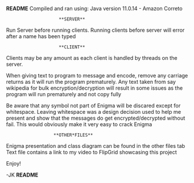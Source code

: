 **************************README**************************
Compiled and ran using: Java version 11.0.14 - Amazon Correto

                        **SERVER**
Run Server before running clients. Running clients before server will error after a name has been typed

                        **CLIENT**
Clients may be any amount as each client is handled by threads on the server.

When giving text to program to message and encode, remove any carriage returns as it will run the program prematurely. 
Any text taken from say wikipedia for bulk encryption/decryption will result in some issues as the program will run prematurely and not copy fully

Be aware that any symbol not part of Enigma will be discared except for whitespace. Leaving whitespace was a design decision used to help me present and show that the
messages do get encrypted/decrypted without fail. This would obviously make it very easy to crack Enigma


                      **OTHER*FILES**
Enigma presentation and class diagram can be found in the other files tab
Text file contains a link to my video to FlipGrid showcasing this project

Enjoy!

-JK
**************************README**************************

